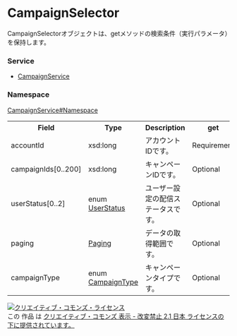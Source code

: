 # CampaignSelector
CampaignSelectorオブジェクトは、getメソッドの検索条件（実行パラメータ）を保持します。

### Service
+ [CampaignService](../../services/CampaignService.md)

### Namespace
[CampaignService#Namespace](../../services/CampaignService.md#namespace)

<table>
 <tr>
  <th>Field</th>
  <th>Type</th>
  <th>Description</th>
  <th>get</th>
 </tr>
 <tr>
  <td>accountId</td>
  <td>xsd:long</td>
  <td>アカウントIDです。</td>
  <td>Requirement</td>
 </tr>
 <tr>
  <td>campaignIds[0..200]</td>
  <td>xsd:long</td>
  <td>キャンペーンIDです。</td>
  <td>Optional</td>
 </tr>
 <tr>
  <td>userStatus[0..2]</td>
  <td>enum <a href="./UserStatus.md">UserStatus</a></td>
  <td>ユーザー設定の配信ステータスです。</td>
  <td>Optional</td>
 </tr>
 <tr>
  <td>paging</td>
  <td><a href="../Common/Paging.md">Paging</a></td>
  <td>データの取得範囲です。</td>
  <td>Optional</td>
 </tr>
 <tr>
  <td>campaignType</td>
  <td>enum <a href="./CampaignType.md">CampaignType</a></td>
  <td>キャンペーンタイプです。</td>
  <td>Optional</td>
 </tr>
</table>

<a rel="license" href="http://creativecommons.org/licenses/by-nd/2.1/jp/"><img alt="クリエイティブ・コモンズ・ライセンス" style="border-width:0" src="https://i.creativecommons.org/l/by-nd/2.1/jp/88x31.png" /></a><br />この 作品 は <a rel="license" href="http://creativecommons.org/licenses/by-nd/2.1/jp/">クリエイティブ・コモンズ 表示 - 改変禁止 2.1 日本 ライセンスの下に提供されています。</a>
